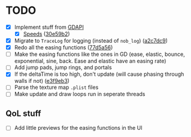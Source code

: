 
# TODO

- [x] Implement stuff from [GDAPI](https://github.com/Rekkonnect/GDAPI/tree/master/GDAPI/GDAPI/Information/GeometryDash)
  - [x] [Speeds](https://github.com/Rekkonnect/GDAPI/blob/master/GDAPI/GDAPI/Information/GeometryDash/Speeds.cs) ([30e59b2](https://github.com/gstaaij/geometryfoss/commit/30e59b21d046810c813d2a1b337419a691bcf11a))
- [x] Migrate to `TraceLog` for logging (instead of `nob_log`) ([a2c7dc9](https://github.com/gstaaij/geometryfoss/commit/a2c7dc98b2d1f49c7de5e583345c6bfe2ca0c9ef))
- [x] Redo all the easing functions ([77d5a56](https://github.com/gstaaij/geometryfoss/commit/77d5a567de17e3dce496d1a17e2d79d3d2b19aa1))
- [ ] Make the easing functions like the ones in GD (ease, elastic, bounce, exponential, sine, back. Ease and elastic have an easing rate)
- [ ] Add jump pads, jump rings, and portals
- [x] If the deltaTime is too high, don't update (will cause phasing through walls if not) ([e3f9eb3](https://github.com/gstaaij/geometryfoss/commit/e3f9eb369315e5b61cb2e5bbb26de1ce17afa1ba))
- [ ] Parse the texture map `.plist` files
- [ ] Make update and draw loops run in seperate threads

## QoL stuff

- [ ] Add little previews for the easing functions in the UI
